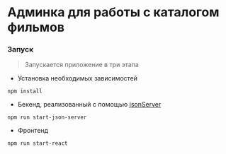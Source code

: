 # Админка для работы с каталогом фильмов

### Запуск
>Запускается приложение в три этапа
* Установка необходимых зависимостей
```
npm install
```
* Бекенд, реализованный с помощью [jsonServer](https://github.com/typicode/json-server#filter)
```
npm run start-json-server
```
* Фронтенд
```
npm run start-react
```
